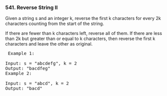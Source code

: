 <h3>541. Reverse String II</h3>
<div>
<p>Given a string s and an integer k, reverse the first k characters for every 2k characters counting from the start of the string.

If there are fewer than k characters left, reverse all of them. If there are less than 2k but greater than or equal to k characters, then reverse the first k characters and leave the other as original.

 </p>

 <pre>
 Example 1:

Input: s = "abcdefg", k = 2
Output: "bacdfeg"
Example 2:

Input: s = "abcd", k = 2
Output: "bacd"
 </pre>
</div>